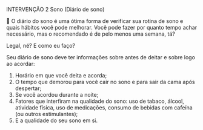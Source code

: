INTERVENÇÃO 2 Sono (Diário de sono)

🥱 O diário do sono é uma ótima forma de verificar sua rotina de sono e quais hábitos você pode melhorar. Você pode fazer por quanto tempo achar necessário, mas o recomendado é de pelo menos uma semana, tá?

Legal, né? E como eu faço?

Seu diário de sono deve ter informações sobre antes de deitar e sobre logo ao acordar:

1) Horário em que você deita e acorda;
2) O tempo que demorou para você  cair no sono e para sair da cama após despertar;
3) Se você acordou durante a noite;
4) Fatores que interfiram na qualidade do sono: uso de tabaco, álcool, atividade física, uso de medicações, consumo de bebidas com cafeína (ou outros estimulantes);
5) E a qualidade do seu sono em si.

